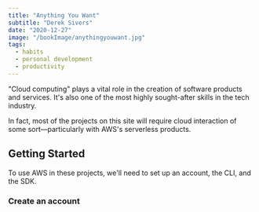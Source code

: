```yaml
---
title: "Anything You Want"
subtitle: "Derek Sivers"
date: "2020-12-27"
image: "/bookImage/anythingyouwant.jpg"
tags:
  - habits
  - personal development
  - productivity
---
```


"Cloud computing" plays a vital role in the creation of software products and services. It's also one of the most highly sought-after skills in the tech industry.

In fact, most of the projects on this site will require cloud interaction of some sort—particularly with AWS's serverless products.

## Getting Started

To use AWS in these projects, we'll need to set up an account, the CLI, and the SDK.

### Create an account
